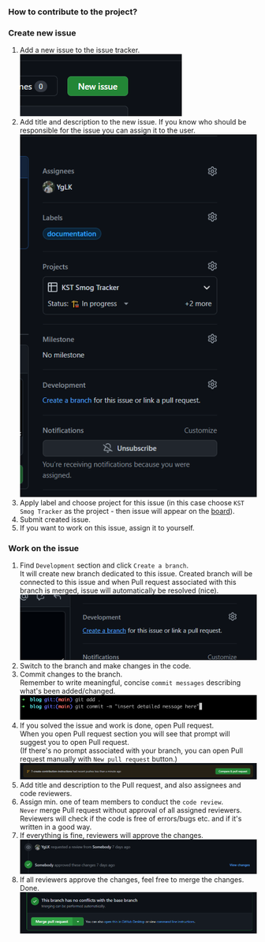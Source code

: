 ### How to contribute to the project?

### Create new issue
1. Add a new issue to the issue tracker. <br>
![img.png](img.png)
2. Add title and description to the new issue. If you know who should be responsible for the issue you can assign it to the user. <br>
![img_8.png](img_8.png)
3. Apply label and choose project for this issue (in this case choose `KST Smog Tracker` as the project - then issue will appear on the [board](https://github.com/orgs/SMOG-Devs/projects/1)).
4. Submit created issue.
5. If you want to work on this issue, assign it to yourself.


### Work on the issue
1. Find `Development` section and click `Create a branch`. <br>
It will create new branch dedicated to this issue. Created branch will be connected to this issue and when Pull request 
associated with this branch is merged, issue will automatically be resolved (nice). <br> 
![img_10.png](img_10.png)
2. Switch to the branch and make changes in the code.
3. Commit changes to the branch. <br>
Remember to write meaningful, concise `commit messages` describing what's been added/changed. <br>
![img_11.png](img_11.png)
4. If you solved the issue and work is done, open Pull request.<br>
When you open Pull request section you will see that prompt will suggest you to open Pull request.<br> 
(If there's no prompt associated with your branch, you can open Pull request manually with `New pull request` button.) <br>
![img_19.png](img_19.png)
5. Add title and description to the Pull request, and also  assignees and code reviewers. <br>
6. Assign min. one of team members to conduct the `code review`. <br>
`Never` merge Pull request without approval of all assigned reviewers. Reviewers will check if the code is free of errors/bugs etc. and if it's written in a good way. <br>
7. If everything is fine, reviewers will approve the changes. <br>
![img_17.png](img_17.png)
8. If all reviewers approve the changes, feel free to merge the changes. Done.
![img_1.png](img_1.png)